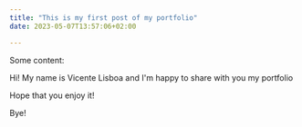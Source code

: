 ```yaml
---
title: "This is my first post of my portfolio"
date: 2023-05-07T13:57:06+02:00

---
```


Some content:

Hi! My name is Vicente Lisboa and I'm happy to share with you my portfolio

Hope that you enjoy it!

Bye!


